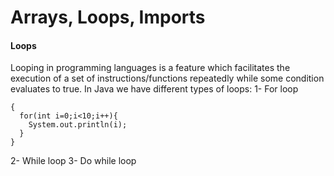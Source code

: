 # Arrays, Loops, Imports
#### Loops
Looping in programming languages is a feature which facilitates the execution of a set of instructions/functions repeatedly while some condition evaluates to true.
In Java we have different types of loops:
1- For loop
```
{
  for(int i=0;i<10;i++){
    System.out.println(i);
  }
}
```
2- While loop
3- Do while loop
